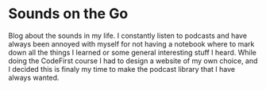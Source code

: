 # Sounds on the Go
Blog about the sounds in my life. I constantly listen to podcasts and have always been annoyed with myself for not having a notebook where to mark down all the things I learned or some general interesting stuff I heard. While doing the CodeFirst course I had to design a website of my own choice, and I decided this is finaly my time to make the podcast library that I have always wanted. 

